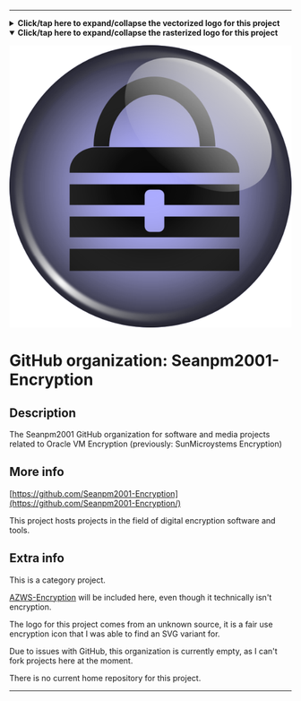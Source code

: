 
***


<details><summary><b lang="en">Click/tap here to expand/collapse the vectorized logo for this project</b></summary>

![coredump-Keepass-dock-icon.svg failed to load. The file may be missing or corrupt. Check the file path for errors first.](/AdditionalInfo/2/Seanpm2001-Encryption/coredump-Keepass-dock-icon.svg)

</details>

<details open><summary><b lang="en">Click/tap here to expand/collapse the rasterized logo for this project</b></summary>

![Encryption1.png failed to load. The file may be missing or corrupt. Check the file path for errors first.](/AdditionalInfo/2/Seanpm2001-Encryption/Encryption1.png)

</details>

# GitHub organization: Seanpm2001-Encryption

## Description

The Seanpm2001 GitHub organization for software and media projects related to Oracle VM Encryption (previously: SunMicroystems Encryption)

## More info

[https://github.com/Seanpm2001-Encryption](https://github.com/Seanpm2001-Encryption/)

This project hosts projects in the field of digital encryption software and tools.

## Extra info

This is a category project.

[AZWS-Encryption](/AdditionalInfo/2/AZWS-Encryption/) will be included here, even though it technically isn't encryption.

The logo for this project comes from an unknown source, it is a fair use encryption icon that I was able to find an SVG variant for.

Due to issues with GitHub, this organization is currently empty, as I can't fork projects here at the moment.

<!--

The homepage for <project> is located <here>

!-->

There is no current home repository for this project.

***
